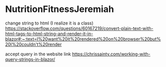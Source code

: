# NutritionFitnessJeremiah

change string to html (I realize it is a class)
https://stackoverflow.com/questions/60167219/convert-plain-text-with-html-tags-to-html-string-and-render-it-in-blazor#:~:text=I%20want%20it%20rendered%20on%20browser%20but%20I%20couldn't%20render

accept query in the website link
https://chrissainty.com/working-with-query-strings-in-blazor/
